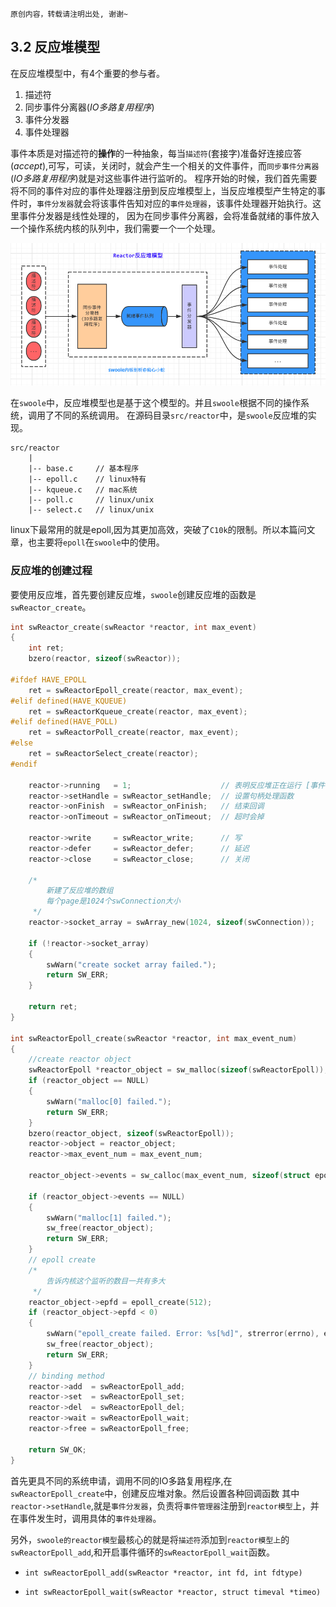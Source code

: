 ```
原创内容，转载请注明出处, 谢谢~
```

## 3.2 反应堆模型

在反应堆模型中，有4个重要的参与者。

1. 描述符
2. 同步事件分离器(*IO多路复用程序*)
3. 事件分发器
4. 事件处理器

事件本质是对描述符的**操作**的一种抽象，每当`描述符`(套接字)准备好连接应答(*accept*),可写，可读，关闭时，就会产生一个相关的文件事件，而`同步事件分离器`(*IO多路复用程序*)就是对这些事件进行监听的。
程序开始的时候，我们首先需要将不同的事件对应的事件处理器注册到反应堆模型上，当反应堆模型产生特定的事件时，`事件分发器`就会将该事件告知对应的`事件处理器`，该事件处理器开始执行。这里事件分发器是线性处理的，
因为在同步事件分离器，会将准备就绪的事件放入一个操作系统内核的队列中，我们需要一个一个处理。

![反应堆模型](../img/03/reactor.png)

在`swoole`中，反应堆模型也是基于这个模型的。并且`swoole`根据不同的操作系统，调用了不同的系统调用。
在源码目录`src/reactor`中，是`swoole`反应堆的实现。

~~~
src/reactor
    |
    |-- base.c     // 基本程序 
    |-- epoll.c    // linux特有
    |-- kqueue.c   // mac系统
    |-- poll.c     // linux/unix
    |-- select.c   // linux/unix 
~~~

linux下最常用的就是epoll,因为其更加高效，突破了`C10k`的限制。所以本篇问文章，也主要将`epoll`在`swoole`中的使用。

### 反应堆的创建过程

要使用反应堆，首先要创建反应堆，`swoole`创建反应堆的函数是`swReactor_create`。
~~~c
int swReactor_create(swReactor *reactor, int max_event)
{
    int ret;
    bzero(reactor, sizeof(swReactor));

#ifdef HAVE_EPOLL
    ret = swReactorEpoll_create(reactor, max_event);
#elif defined(HAVE_KQUEUE)
    ret = swReactorKqueue_create(reactor, max_event);
#elif defined(HAVE_POLL)
    ret = swReactorPoll_create(reactor, max_event);
#else
    ret = swReactorSelect_create(reactor);
#endif

    reactor->running   = 1;                    // 表明反应堆正在运行 [事件循环一直进行]
    reactor->setHandle = swReactor_setHandle;  // 设置句柄处理函数
    reactor->onFinish  = swReactor_onFinish;   // 结束回调
    reactor->onTimeout = swReactor_onTimeout;  // 超时会掉

    reactor->write     = swReactor_write;      // 写
    reactor->defer     = swReactor_defer;      // 延迟
    reactor->close     = swReactor_close;      // 关闭
   
    /*
        新建了反应堆的数组
        每个page是1024个swConnection大小
     */
    reactor->socket_array = swArray_new(1024, sizeof(swConnection));
    
    if (!reactor->socket_array)
    {
        swWarn("create socket array failed.");
        return SW_ERR;
    }

    return ret;
}

int swReactorEpoll_create(swReactor *reactor, int max_event_num)
{
    //create reactor object
    swReactorEpoll *reactor_object = sw_malloc(sizeof(swReactorEpoll));
    if (reactor_object == NULL)
    {
        swWarn("malloc[0] failed.");
        return SW_ERR;
    }
    bzero(reactor_object, sizeof(swReactorEpoll));
    reactor->object = reactor_object;
    reactor->max_event_num = max_event_num;

    reactor_object->events = sw_calloc(max_event_num, sizeof(struct epoll_event));

    if (reactor_object->events == NULL)
    {
        swWarn("malloc[1] failed.");
        sw_free(reactor_object);
        return SW_ERR;
    }
    // epoll create
    /*
        告诉内核这个监听的数目一共有多大
     */
    reactor_object->epfd = epoll_create(512);
    if (reactor_object->epfd < 0)
    {
        swWarn("epoll_create failed. Error: %s[%d]", strerror(errno), errno);
        sw_free(reactor_object);
        return SW_ERR;
    }
    // binding method
    reactor->add  = swReactorEpoll_add;
    reactor->set  = swReactorEpoll_set;
    reactor->del  = swReactorEpoll_del;
    reactor->wait = swReactorEpoll_wait;
    reactor->free = swReactorEpoll_free;

    return SW_OK;
}
~~~

首先更具不同的系统申请，调用不同的IO多路复用程序,在`swReactorEpoll_create`中，创建反应堆对象。然后设置各种回调函数
其中`reactor->setHandle`,就是`事件分发器`，负责将`事件管理器`注册到`reactor模型`上，并在事件发生时，调用具体的`事件处理器`。

另外，`swoole的reactor模型`最核心的就是将`描述符`添加到`reactor模型上`的`swReactorEpoll_add`,和开启事件循环的`swReactorEpoll_wait`函数。

* `int swReactorEpoll_add(swReactor *reactor, int fd, int fdtype)`



* `int swReactorEpoll_wait(swReactor *reactor, struct timeval *timeo)`
